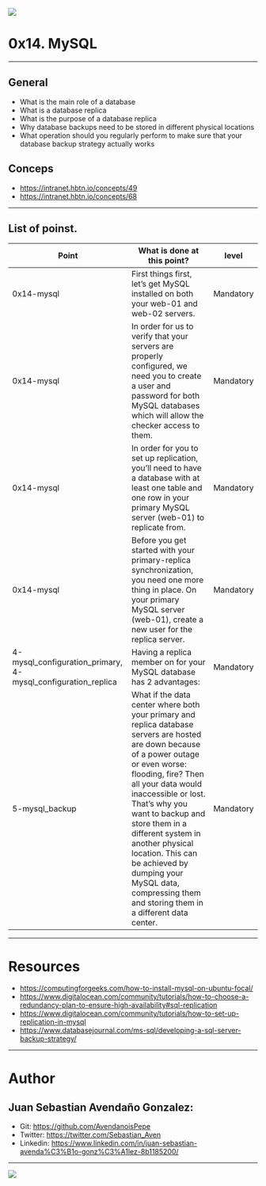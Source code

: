![](https://s3.amazonaws.com/intranet-projects-files/holbertonschool-sysadmin_devops/280/KkrkDHT.png)

# 0x14. MySQL

------------

## General

- What is the main role of a database
- What is a database replica
- What is the purpose of a database replica
- Why database backups need to be stored in different physical locations
- What operation should you regularly perform to make sure that your database backup strategy actually works

## Conceps

- https://intranet.hbtn.io/concepts/49
- https://intranet.hbtn.io/concepts/68

------------

## List of poinst.

|  Point | What is done at this point? | level |
| ------------ | ------------ | ------------ | 
| 0x14-mysql | First things first, let’s get MySQL installed on both your web-01 and web-02 servers. | Mandatory | 
| 0x14-mysql | In order for us to verify that your servers are properly configured, we need you to create a user and password for both MySQL databases which will allow the checker access to them. | Mandatory |
| 0x14-mysql | In order for you to set up replication, you’ll need to have a database with at least one table and one row in your primary MySQL server (web-01) to replicate from. | Mandatory |
| 0x14-mysql | Before you get started with your primary-replica synchronization, you need one more thing in place. On your primary MySQL server (web-01), create a new user for the replica server. | Mandatory |
| 4-mysql_configuration_primary, 4-mysql_configuration_replica | Having a replica member on for your MySQL database has 2 advantages: | Mandatory |
| 5-mysql_backup | What if the data center where both your primary and replica database servers are hosted are down because of a power outage or even worse: flooding, fire? Then all your data would inaccessible or lost. That’s why you want to backup and store them in a different system in another physical location. This can be achieved by dumping your MySQL data, compressing them and storing them in a different data center. | Mandatory |

------------

# Resources

- https://computingforgeeks.com/how-to-install-mysql-on-ubuntu-focal/
- https://www.digitalocean.com/community/tutorials/how-to-choose-a-redundancy-plan-to-ensure-high-availability#sql-replication
- https://www.digitalocean.com/community/tutorials/how-to-set-up-replication-in-mysql
- https://www.databasejournal.com/ms-sql/developing-a-sql-server-backup-strategy/

------------

# Author

## Juan Sebastian Avendaño Gonzalez:
- Git: https://github.com/AvendanoisPepe
- Twitter: https://twitter.com/Sebastian_Aven
- Linkedin: https://www.linkedin.com/in/juan-sebastian-avenda%C3%B1o-gonz%C3%A1lez-8b1185200/

------------


![](https://i.imgur.com/HPJ8Qn8.jpg)